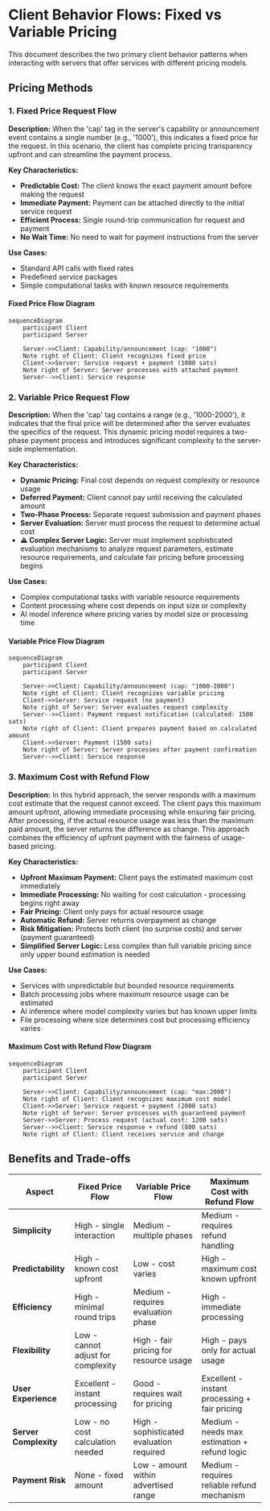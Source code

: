 # Client Behavior Flows: Fixed vs Variable Pricing

This document describes the two primary client behavior patterns when interacting with servers that offer services with different pricing models.

## Pricing Methods

### 1. Fixed Price Request Flow

**Description:**
When the 'cap' tag in the server's capability or announcement event contains a single number (e.g., '1000'), this indicates a fixed price for the request. In this scenario, the client has complete pricing transparency upfront and can streamline the payment process.

**Key Characteristics:**

- **Predictable Cost:** The client knows the exact payment amount before making the request
- **Immediate Payment:** Payment can be attached directly to the initial service request
- **Efficient Process:** Single round-trip communication for request and payment
- **No Wait Time:** No need to wait for payment instructions from the server

**Use Cases:**

- Standard API calls with fixed rates
- Predefined service packages
- Simple computational tasks with known resource requirements

#### Fixed Price Flow Diagram

```mermaid
sequenceDiagram
    participant Client
    participant Server

    Server->>Client: Capability/announcement (cap: "1000")
    Note right of Client: Client recognizes fixed price
    Client->>Server: Service request + payment (1000 sats)
    Note right of Server: Server processes with attached payment
    Server-->>Client: Service response
```

### 2. Variable Price Request Flow

**Description:**
When the 'cap' tag contains a range (e.g., '1000-2000'), it indicates that the final price will be determined after the server evaluates the specifics of the request. This dynamic pricing model requires a two-phase payment process and introduces significant complexity to the server-side implementation.

**Key Characteristics:**

- **Dynamic Pricing:** Final cost depends on request complexity or resource usage
- **Deferred Payment:** Client cannot pay until receiving the calculated amount
- **Two-Phase Process:** Separate request submission and payment phases
- **Server Evaluation:** Server must process the request to determine actual cost
- **⚠️ Complex Server Logic:** Server must implement sophisticated evaluation mechanisms to analyze request parameters, estimate resource requirements, and calculate fair pricing before processing begins

**Use Cases:**

- Complex computational tasks with variable resource requirements
- Content processing where cost depends on input size or complexity
- AI model inference where pricing varies by model size or processing time

#### Variable Price Flow Diagram

```mermaid
sequenceDiagram
    participant Client
    participant Server

    Server->>Client: Capability/announcement (cap: "1000-2000")
    Note right of Client: Client recognizes variable pricing
    Client->>Server: Service request (no payment)
    Note right of Server: Server evaluates request complexity
    Server-->>Client: Payment request notification (calculated: 1500 sats)
    Note right of Client: Client prepares payment based on calculated amount
    Client->>Server: Payment (1500 sats)
    Note right of Server: Server processes after payment confirmation
    Server-->>Client: Service response
```

### 3. Maximum Cost with Refund Flow

**Description:**
In this hybrid approach, the server responds with a maximum cost estimate that the request cannot exceed. The client pays this maximum amount upfront, allowing immediate processing while ensuring fair pricing. After processing, if the actual resource usage was less than the maximum paid amount, the server returns the difference as change. This approach combines the efficiency of upfront payment with the fairness of usage-based pricing.

**Key Characteristics:**

- **Upfront Maximum Payment:** Client pays the estimated maximum cost immediately
- **Immediate Processing:** No waiting for cost calculation - processing begins right away
- **Fair Pricing:** Client only pays for actual resource usage
- **Automatic Refund:** Server returns overpayment as change
- **Risk Mitigation:** Protects both client (no surprise costs) and server (payment guaranteed)
- **Simplified Server Logic:** Less complex than full variable pricing since only upper bound estimation is needed

**Use Cases:**

- Services with unpredictable but bounded resource requirements
- Batch processing jobs where maximum resource usage can be estimated
- AI inference where model complexity varies but has known upper limits
- File processing where size determines cost but processing efficiency varies

#### Maximum Cost with Refund Flow Diagram

```mermaid
sequenceDiagram
    participant Client
    participant Server

    Server->>Client: Capability/announcement (cap: "max:2000")
    Note right of Client: Client recognizes maximum cost model
    Client->>Server: Service request + payment (2000 sats)
    Note right of Server: Server processes with guaranteed payment
    Server->>Server: Process request (actual cost: 1200 sats)
    Server-->>Client: Service response + refund (800 sats)
    Note right of Client: Client receives service and change
```

## Benefits and Trade-offs

| Aspect                | Fixed Price Flow                   | Variable Price Flow                      | Maximum Cost with Refund Flow                 |
| --------------------- | ---------------------------------- | ---------------------------------------- | --------------------------------------------- |
| **Simplicity**        | High - single interaction          | Medium - multiple phases                 | Medium - requires refund handling             |
| **Predictability**    | High - known cost upfront          | Low - cost varies                        | High - maximum cost known upfront             |
| **Efficiency**        | High - minimal round trips         | Medium - requires evaluation phase       | High - immediate processing                   |
| **Flexibility**       | Low - cannot adjust for complexity | High - fair pricing for resource usage   | High - pays only for actual usage             |
| **User Experience**   | Excellent - instant processing     | Good - requires wait for pricing         | Excellent - instant processing + fair pricing |
| **Server Complexity** | Low - no cost calculation needed   | High - sophisticated evaluation required | Medium - needs max estimation + refund logic  |
| **Payment Risk**      | None - fixed amount                | Low - amount within advertised range     | Medium - requires reliable refund mechanism   |
